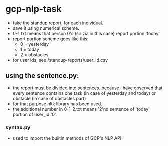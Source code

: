 # gcp-nlp-task

* take the standup report, for each individual.
* save it using numerical scheme.
* 0-1.txt means that person 0's (sir zia in this case) report portion 'today'
* report portion scheme goes like this:
	* 0 = yesterday
	* 1 = today
	* 2 = obstacles
* for user ids, see /standup-reports/user_id.csv

## using the sentence.py:
* the report must be divided into sentences. because i have observed that every sentence contains one task (in case of yesterday and today) or obstacle (in case of obstacles part)
* for that purpose nltk library has been used.
* the additional number in 0-1-2.txt means '2'nd sentence of 'today' portion of user_id '0'.

### syntax.py
* used to import the builtin methods of GCP's NLP API.
